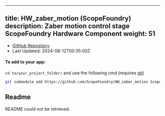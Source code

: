 
---
title: HW_zaber_motion (ScopeFoundry)
description: Zaber motion control stage ScopeFoundry Hardware Component
weight: 51
---
- [GitHub Repository](https://github.com/ScopeFoundry/HW_zaber_motion)
- Last Updated: 2024-08-12T00:35:00Z


#### To add to your app:

`cd to/your_project_folder/` and use the following cmd (requires [git](/docs/100_development-environment/20_git/))

```bash
git submodule add https://github.com/ScopeFoundry/HW_zaber_motion ScopeFoundryHW/zaber_motion
```


## Readme
README could not be retrieved.
